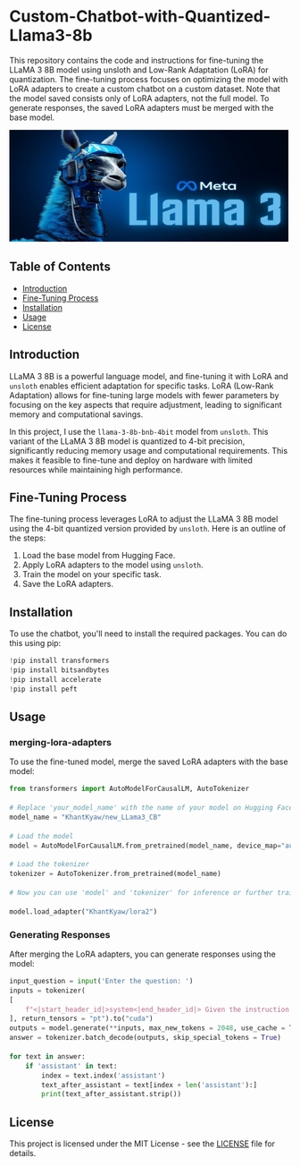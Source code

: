 # Custom-Chatbot-with-Quantized-Llama3-8b

This repository contains the code and instructions for fine-tuning the LLaMA 3 8B model using unsloth and Low-Rank Adaptation (LoRA) for quantization. The fine-tuning process focuses on optimizing the model with LoRA adapters to create a custom chatbot on a custom dataset. Note that the model saved consists only of LoRA adapters, not the full model. To generate responses, the saved LoRA adapters must be merged with the base model.

<img src="llama_3.jpg" alt="llama3" width="500" height="200">

## Table of Contents
- [Introduction](#introduction)
- [Fine-Tuning Process](#fine-tuning-process)
- [Installation](#installation)
- [Usage](#usage)
- [License](#license)

## Introduction

LLaMA 3 8B is a powerful language model, and fine-tuning it with LoRA and `unsloth` enables efficient adaptation for specific tasks. LoRA (Low-Rank Adaptation) allows for fine-tuning large models with fewer parameters by focusing on the key aspects that require adjustment, leading to significant memory and computational savings.

In this project, I use the `llama-3-8b-bnb-4bit` model from `unsloth`. This variant of the LLaMA 3 8B model is quantized to 4-bit precision, significantly reducing memory usage and computational requirements. This makes it feasible to fine-tune and deploy on hardware with limited resources while maintaining high performance.

## Fine-Tuning Process

The fine-tuning process leverages LoRA to adjust the LLaMA 3 8B model using the 4-bit quantized version provided by `unsloth`. Here is an outline of the steps:

1. Load the base model from Hugging Face.
2. Apply LoRA adapters to the model using `unsloth`.
3. Train the model on your specific task.
4. Save the LoRA adapters.

## Installation
To use the chatbot, you'll need to install the required packages. You can do this using pip:

``` python
!pip install transformers
!pip install bitsandbytes
!pip install accelerate
!pip install peft
```
## Usage
### merging-lora-adapters

To use the fine-tuned model, merge the saved LoRA adapters with the base model:
```python
from transformers import AutoModelForCausalLM, AutoTokenizer

# Replace 'your_model_name' with the name of your model on Hugging Face
model_name = "KhantKyaw/new_LLama3_CB"

# Load the model
model = AutoModelForCausalLM.from_pretrained(model_name, device_map="auto",low_cpu_mem_usage=True)

# Load the tokenizer
tokenizer = AutoTokenizer.from_pretrained(model_name)

# Now you can use 'model' and 'tokenizer' for inference or further training

model.load_adapter("KhantKyaw/lora2")
```

### Generating Responses

After merging the LoRA adapters, you can generate responses using the model:
```python
input_question = input('Enter the question: ')
inputs = tokenizer(
[
    f"<|start_header_id|>system<|end_header_id|> Given the instruction below, provide a clear and concise answer that directly addresses the request, taking into account any additional context provided<|eot_id|><|start_header_id|>user<|end_header_id|> This is the question: {input_question}<|eot_id|>"
], return_tensors = "pt").to("cuda")
outputs = model.generate(**inputs, max_new_tokens = 2048, use_cache = True)
answer = tokenizer.batch_decode(outputs, skip_special_tokens = True)

for text in answer:
    if 'assistant' in text:
        index = text.index('assistant')
        text_after_assistant = text[index + len('assistant'):]
        print(text_after_assistant.strip())
```
## License

This project is licensed under the MIT License - see the [LICENSE](LICENSE) file for details.
